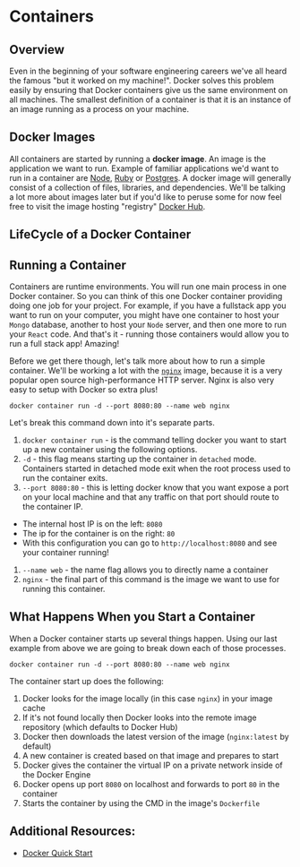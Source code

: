 # Containers

## Overview
Even in the beginning of your software engineering careers we've all heard the famous "but it worked on my machine!". Docker solves this problem easily by ensuring that Docker containers give us the same environment on all machines. The smallest definition of a container is that it is an instance of an image running as a process on your machine. 

## Docker Images
All containers are started by running a **docker image**. An image is the application we want to run. Example of familiar applications we'd want to run in a container are [Node][node], [Ruby][ruby] or [Postgres][postgres-docker]. A docker image will generally consist of a collection of files, libraries, and dependencies. We'll be talking a lot more about images later but if you'd like to peruse some for now feel free to visit the image hosting "registry" [Docker Hub][dockerhub]. 

[postgres-docker]: https://hub.docker.com/_/postgres
[ruby]: https://hub.docker.com/_/ruby
[node]: https://hub.docker.com/_/node
[dockerhub]: https://hub.docker.com/

## LifeCycle of a Docker Container
<!-- Docker containers are prepared to die at any time: you can stop, kill and destroy them quickly. And when you do kill a container, all data created during its existence is wiped out by default. It is in this sense that we could say containers, are ephemeral. By “ephemeral”, we mean that a container can be stopped and destroyed, then rebuilt and replaced with an absolute minimum set up and configuration. 

Containers are perfect for temporal tasks and they can perfectly run long-running daemons like web servers or application servers. They can also be used for databases and persist data with native I/O performance through volumes. In fact, MongoDB, mySQL and Postgres are among the most popular images in the Docker Hub. By default, all containers are created equal; they all get the same proportion of CPU cycles and block IO, and they could use as much memory as they need. 

Here is a visualization of the Docker Container Lifecycle:

![GlidderLabs](https://assets.aaonline.io/Docker/GlidderLabs.png) -->


## Running a Container
Containers are runtime environments. You will run one main process in one Docker container. So you can think of this one Docker container providing doing one job for your project. For example, if you have a fullstack app you want to run on your computer, you might have one  container to host your `Mongo` database, another to host your `Node` server, and then one more to run your `React` code.  And that's it - running those containers would allow you to run a full stack app! Amazing!

Before we get there though, let's talk more about how to run a simple container. We'll be working a lot with the [`nginx`][nginx] image,  because it is a very popular open source high-performance HTTP server. Nginx is also very easy to setup with Docker so extra plus!


```ssh
docker container run -d --port 8080:80 --name web nginx
```

Let's break this command down into it's separate parts. 
1. `docker container run` - is the command telling docker you want to start up a new container using the following options.
1. `-d` - this flag means starting up the container in `detached` mode. Containers started in detached mode exit when the root process used to run the container exits.
1. `--port 8080:80` - this is letting docker know that you want expose a port on your local machine and that any traffic on that port should route to the container IP. 
  - The internal host IP is on the left: `8080`  
  - The ip for the container is on the right: `80`
  - With this configuration you can go to `http://localhost:8080` and see your container running!
1. `--name web` - the name flag allows you to directly name a container
1. `nginx` - the final part of this command is the image we want to use for running this container.


[nginx]: https://hub.docker.com/_/nginx

## What Happens When you Start a Container
When a Docker container starts up several things happen. Using our last example from above we are going to break down each of those processes.

```ssh
docker container run -d --port 8080:80 --name web nginx
```

The container start up does the following: 
1. Docker looks for the image locally (in this case `nginx`) in your image cache
2. If it's not found locally then Docker looks into the remote image repository (which defaults to Docker Hub)
3. Docker then downloads the latest version of the image (`nginx:latest` by default)
4. A new container is created based on that image and prepares to start
5. Docker gives the container the  virtual IP on a private network inside of the Docker Engine
6. Docker opens up port `8080` on localhost and forwards to port `80` in the container
7. Starts the container by using the CMD in the image's `Dockerfile`


## Additional Resources:
- [Docker Quick Start](https://medium.freecodecamp.org/docker-quick-start-video-tutorials-1dfc575522a0)
